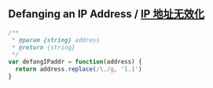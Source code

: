 ## Defanging an IP Address / [IP 地址无效化](https://leetcode-cn.com/problems/defanging-an-ip-address/)


```js
/**
 * @param {string} address
 * @return {string}
 */
var defangIPaddr = function(address) {
  return address.replace(/\./g, '[.]')
}
```